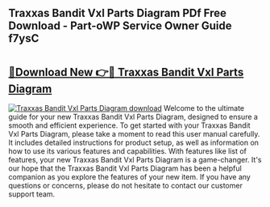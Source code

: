 ## Traxxas Bandit Vxl Parts Diagram PDf Free Download - Part-oWP Service Owner Guide f7ysC

# <h2><a href="http://dfkmfuf.blite.top/?on=Traxxas+Bandit+Vxl+Parts+Diagram">🔗Download New 👉🔴 Traxxas Bandit Vxl Parts Diagram</a></h2>

[![Traxxas Bandit Vxl Parts Diagram download](https://i.imgur.com/lujVjoI.png)](http://dfkmfuf.blite.top/?on=Traxxas+Bandit+Vxl+Parts+Diagram)
Welcome to the ultimate guide for your new Traxxas Bandit Vxl Parts Diagram, designed to ensure a smooth and efficient experience. To get started with your Traxxas Bandit Vxl Parts Diagram, please take a moment to read this user manual carefully. It includes detailed instructions for product setup, as well as information on how to use its various features and capabilities. With features like list of features, your new Traxxas Bandit Vxl Parts Diagram is a game-changer. It's our hope that the Traxxas Bandit Vxl Parts Diagram has been a helpful companion as you explore the features of your new item. If you have any questions or concerns, please do not hesitate to contact our customer support team.
